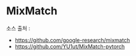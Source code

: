 # MixMatch

소스 출처 : 
   - https://github.com/google-research/mixmatch
   - https://github.com/YU1ut/MixMatch-pytorch
   
